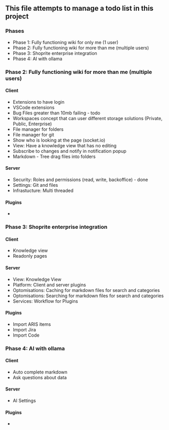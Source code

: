 ## This file attempts to manage a todo list in this project

### Phases
- Phase 1: Fully functioning wiki for only me (1 user)
- Phase 2: Fully functioning wiki for more than me (multiple users)
- Phase 3: Shoprite enterprise integration
- Phase 4: AI with ollama

### Phase 2: Fully functioning wiki for more than me (multiple users)
#### Client
- Extensions to have login
- VSCode extensions
- Bug Files greater than 10mb failing - todo
- Workspaces concept that can user different storage solutions (Private, Public, Enterprise)
- File manager for folders 
- File manager for git
- Show who is looking at the page (socket.io)
- View: Have a knowledge view that has no editing
- Subscribe to changes and notify in notification popup
- Markdown - Tree drag files into folders

#### Server
- Security: Roles and permissions (read, write, backoffice) - done
- Settings: Git and files
- Infrastucture: Multi threaded

#### Plugins
- 

### Phase 3: Shoprite enterprise integration
#### Client
- Knowledge view
- Readonly pages

#### Server

- View: Knowledge View
- Platform: Client and server plugins
- Optomisations: Caching for markdown files for search and categories
- Optomisations: Searching for markdown files for search and categories
- Services: Workflow for Plugins

#### Plugins
- Import ARIS items
- Import Jira
- Import Code 

### Phase 4: AI with ollama
#### Client
- Auto complete markdown
- Ask questions about data

#### Server
- AI Settings

#### Plugins
- 
